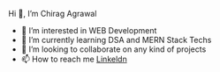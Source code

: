 Hi 👋, I’m Chirag Agrawal
- 👀 I’m interested in WEB Development
- 🌱 I’m currently learning DSA and MERN Stack Techs
- 💞️ I’m looking to collaborate on any kind of projects
- 📫 How to reach me [Linkeldn](https://www.linkedin.com/in/chirag-agrawal-985658206)


<!---
Chirag1705/Chirag1705 is a ✨ special ✨ repository because its `README.md` (this file) appears on your GitHub profile.
You can click the Preview link to take a look at your changes.
--->
